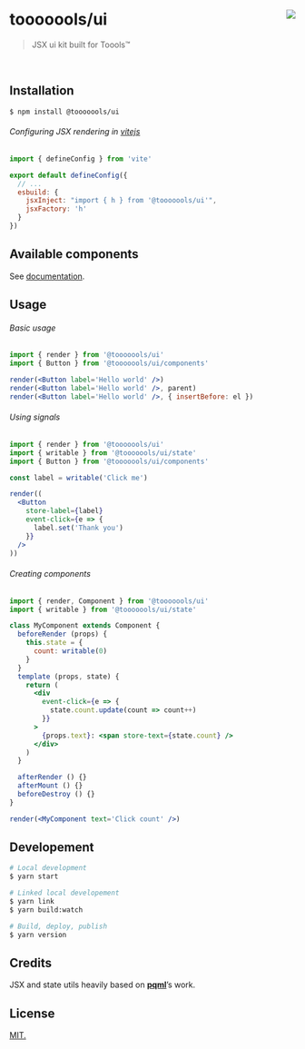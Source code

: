 # tooooools/ui [<img src="https://github.com/tooooools.png?size=100" size="100" align="right">](http://github.com/tooooools/)
> JSX ui kit built for Toools™

<br>

## Installation

```console
$ npm install @tooooools/ui
```

###### Configuring JSX rendering in [vitejs](https://vitejs.dev)

```js
import { defineConfig } from 'vite'

export default defineConfig({
  // ...
  esbuild: {
    jsxInject: "import { h } from '@tooooools/ui'",
    jsxFactory: 'h'
  }
})
```

## Available components

See [documentation](https://tooooools.github.io/ui/?path=/docs/layout-backdrop--documentation).

## Usage

###### Basic usage

```jsx
import { render } from '@tooooools/ui'
import { Button } from '@tooooools/ui/components'

render(<Button label='Hello world' />)
render(<Button label='Hello world' />, parent)
render(<Button label='Hello world' />, { insertBefore: el })
```

###### Using signals

```jsx
import { render } from '@tooooools/ui'
import { writable } from '@tooooools/ui/state'
import { Button } from '@tooooools/ui/components'

const label = writable('Click me')

render((
  <Button 
    store-label={label} 
    event-click={e => {
      label.set('Thank you')
    }}
  />
))

```

###### Creating components

```jsx
import { render, Component } from '@tooooools/ui'
import { writable } from '@tooooools/ui/state'

class MyComponent extends Component {
  beforeRender (props) {
    this.state = {
      count: writable(0)
    }
  }
  template (props, state) {
    return (
      <div 
        event-click={e => {
          state.count.update(count => count++)
        }}
      >
        {props.text}: <span store-text={state.count} />
      </div>
    )
  }

  afterRender () {}
  afterMount () {}
  beforeDestroy () {}
}

render(<MyComponent text='Click count' />)
```


## Developement

```bash
# Local development
$ yarn start 

# Linked local developement
$ yarn link
$ yarn build:watch

# Build, deploy, publish
$ yarn version
```

## Credits

JSX and state utils heavily based on [**pqml**](https://github.com/pqml)’s work.

## License
[MIT.](https://tldrlegal.com/license/mit-license)



